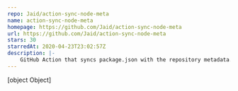 ```yaml
---
repo: Jaid/action-sync-node-meta
name: action-sync-node-meta
homepage: https://github.com/Jaid/action-sync-node-meta
url: https://github.com/Jaid/action-sync-node-meta
stars: 30
starredAt: 2020-04-23T23:02:57Z
description: |-
    GitHub Action that syncs package.json with the repository metadata.
---
```


[object Object]
